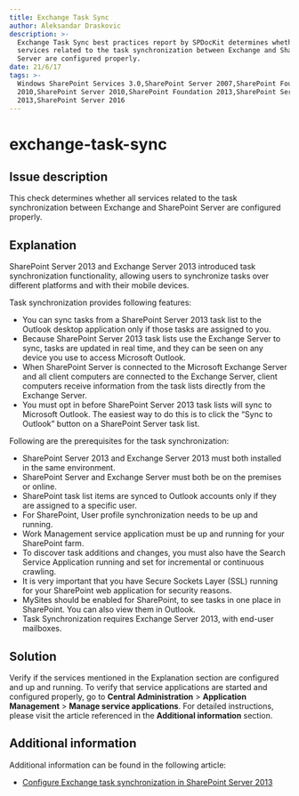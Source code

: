 ```yaml
---
title: Exchange Task Sync
author: Aleksandar Draskovic
description: >-
  Exchange Task Sync best practices report by SPDocKit determines whether all
  services related to the task synchronization between Exchange and SharePoint
  Server are configured properly.
date: 21/6/17
tags: >-
  Windows SharePoint Services 3.0,SharePoint Server 2007,SharePoint Foundation
  2010,SharePoint Server 2010,SharePoint Foundation 2013,SharePoint Server
  2013,SharePoint Server 2016
---
```


# exchange-task-sync

## Issue description

This check determines whether all services related to the task synchronization between Exchange and SharePoint Server are configured properly.

## Explanation

SharePoint Server 2013 and Exchange Server 2013 introduced task synchronization functionality, allowing users to synchronize tasks over different platforms and with their mobile devices.

Task synchronization provides following features:

* You can sync tasks from a SharePoint Server 2013 task list to the Outlook desktop application only if those tasks are assigned to you.
* Because SharePoint Server 2013 task lists use the Exchange Server to sync, tasks are updated in real time, and they can be seen on any device you use to access Microsoft Outlook.
* When SharePoint Server is connected to the Microsoft Exchange Server and all client computers are connected to the Exchange Server, client computers receive information from the task lists directly from the Exchange Server.
* You must opt in before SharePoint Server 2013 task lists will sync to Microsoft Outlook. The easiest way to do this is to click the “Sync to Outlook” button on a SharePoint Server task list.

Following are the prerequisites for the task synchronization:

* SharePoint Server 2013 and Exchange Server 2013 must both installed in the same environment.
* SharePoint Server and Exchange Server must both be on the premises or online.
* SharePoint task list items are synced to Outlook accounts only if they are assigned to a specific user.
* For SharePoint, User profile synchronization needs to be up and running.
* Work Management service application must be up and running for your SharePoint farm.
* To discover task additions and changes, you must also have the Search Service Application running and set for incremental or continuous crawling.
* It is very important that you have Secure Sockets Layer \(SSL\) running for your SharePoint web application for security reasons.
* MySites should be enabled for SharePoint, to see tasks in one place in SharePoint. You can also view them in Outlook.
* Task Synchronization requires Exchange Server 2013, with end-user mailboxes.

## Solution

Verify if the services mentioned in the Explanation section are configured and up and running. To verify that service applications are started and configured properly, go to **Central Administration** &gt; **Application Management** &gt; **Manage service applications**. For detailed instructions, please visit the article referenced in the **Additional information** section.

## Additional information

Additional information can be found in the following article:

* [Configure Exchange task synchronization in SharePoint Server 2013](https://technet.microsoft.com/en-us/library/jj554516.aspx)

